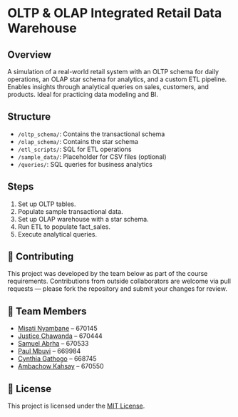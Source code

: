 # OLTP & OLAP Integrated Retail Data Warehouse

## Overview
A simulation of a real-world retail system with an OLTP schema for daily operations, an OLAP star schema for analytics, and a custom ETL pipeline. Enables insights through analytical queries on sales, customers, and products. Ideal for practicing data modeling and BI.

## Structure
- `/oltp_schema/`: Contains the transactional schema
- `/olap_schema/`: Contains the star schema
- `/etl_scripts/`: SQL for ETL operations
- `/sample_data/`: Placeholder for CSV files (optional)
- `/queries/`: SQL queries for business analytics

## Steps
1. Set up OLTP tables.
2. Populate sample transactional data.
3. Set up OLAP warehouse with a star schema.
4. Run ETL to populate fact_sales.
5. Execute analytical queries.

## 🤝 Contributing

This project was developed by the team below as part of the course requirements. Contributions from outside collaborators are welcome via pull requests — please fork the repository and submit your changes for review.

## 👥 Team Members

- [Misati Nyambane](https://github.com/mistiusiu) – 670145  
- [Justice Chawanda](https://github.com/jpchawanda1) – 670444  
- [Samuel Abrha](https://github.com/SamAbr) – 670533  
- [Paul Mbuvi](https://github.com/paulmbuvi) – 669984  
- [Cynthia Gathogo](https://github.com/cngathogo) – 668745  
- [Ambachow Kahsay](https://github.com/aykahsay) – 670550

## 🪪 License

This project is licensed under the [MIT License](https://opensource.org/licenses/MIT).
